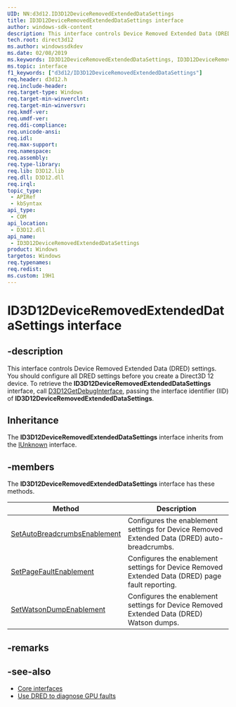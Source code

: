 ```yaml
---
UID: NN:d3d12.ID3D12DeviceRemovedExtendedDataSettings
title: ID3D12DeviceRemovedExtendedDataSettings interface
author: windows-sdk-content
description: This interface controls Device Removed Extended Data (DRED) settings.
tech.root: direct3d12
ms.author: windowssdkdev
ms.date: 02/08/2019
ms.keywords: ID3D12DeviceRemovedExtendedDataSettings, ID3D12DeviceRemovedExtendedDataSettings interface, ID3D12DeviceRemovedExtendedDataSettings interface,described, d3d12/ID3D12DeviceRemovedExtendedDataSettings, direct3d12.id3d12deviceremovedextendeddatasettings
ms.topic: interface
f1_keywords: ["d3d12/ID3D12DeviceRemovedExtendedDataSettings"]
req.header: d3d12.h
req.include-header: 
req.target-type: Windows
req.target-min-winverclnt: 
req.target-min-winversvr: 
req.kmdf-ver: 
req.umdf-ver: 
req.ddi-compliance: 
req.unicode-ansi: 
req.idl: 
req.max-support: 
req.namespace: 
req.assembly: 
req.type-library: 
req.lib: D3D12.lib
req.dll: D3D12.dll
req.irql: 
topic_type:
 - APIRef
 - kbSyntax
api_type:
 - COM
api_location:
 - D3D12.dll
api_name:
 - ID3D12DeviceRemovedExtendedDataSettings
product: Windows
targetos: Windows
req.typenames: 
req.redist: 
ms.custom: 19H1
---
```


# ID3D12DeviceRemovedExtendedDataSettings interface

## -description

This interface controls Device Removed Extended Data (DRED) settings. You should configure all DRED settings before you create a Direct3D 12 device. To retrieve the **ID3D12DeviceRemovedExtendedDataSettings** interface, call [D3D12GetDebugInterface](/windows/desktop/api/d3d12/nf-d3d12-d3d12getdebuginterface), passing the interface identifier (IID) of **ID3D12DeviceRemovedExtendedDataSettings**.

## Inheritance

The **ID3D12DeviceRemovedExtendedDataSettings** interface inherits from the [IUnknown](/windows/desktop/api/unknwn/nn-unknwn-iunknown) interface.

## -members

The **ID3D12DeviceRemovedExtendedDataSettings** interface has these methods.

|Method|Description|
|-|-|
|[SetAutoBreadcrumbsEnablement](nf-d3d12-id3d12deviceremovedextendeddatasettings-setautobreadcrumbsenablement.md)|Configures the enablement settings for Device Removed Extended Data (DRED) auto-breadcrumbs.|
|[SetPageFaultEnablement](nf-d3d12-id3d12deviceremovedextendeddatasettings-setpagefaultenablement.md)|Configures the enablement settings for Device Removed Extended Data (DRED) page fault reporting.|
|[SetWatsonDumpEnablement](nf-d3d12-id3d12deviceremovedextendeddatasettings-setwatsondumpenablement.md)|Configures the enablement settings for Device Removed Extended Data (DRED) Watson dumps.|

## -remarks

## -see-also

* [Core interfaces](/windows/desktop/direct3d12/direct3d-12-interfaces)
* [Use DRED to diagnose GPU faults](/windows/desktop/direct3d12/use-dred)
